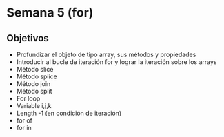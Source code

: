 # Semana 5 (for)

## Objetivos

- Profundizar el objeto de tipo array, sus métodos y propiedades
- Introducir al bucle de iteración for y lograr la iteración sobre los arrays
- Método slice
- Método splice
- Método join
- Método split
- For loop
- Variable i,j,k
- Length -1 (en condición de iteración)
- for of
- for in
